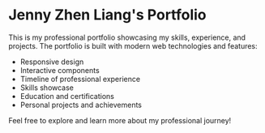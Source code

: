 
# Jenny Zhen Liang's Portfolio

This is my professional portfolio showcasing my skills, experience, and projects. The portfolio is built with modern web technologies and features:

- Responsive design
- Interactive components
- Timeline of professional experience
- Skills showcase
- Education and certifications
- Personal projects and achievements

Feel free to explore and learn more about my professional journey!
